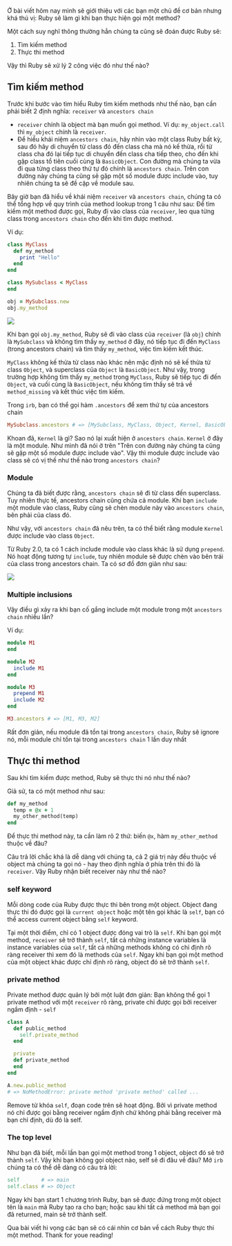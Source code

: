 Ở bài viết hôm nay mình sẽ giới thiệu với các bạn một chủ đề cơ bản nhưng khá thú vị: Ruby sẽ làm gì khi bạn thực hiện gọi một method?

Một cách suy nghĩ thông thường hẳn chúng ta cũng sẽ đoán được Ruby sẽ:
1. Tìm kiếm method
2. Thực thi method

Vậy thì Ruby sẽ xử lý 2 công việc đó như thế nào?

## Tìm kiếm method

Trước khi bước vào tìm hiểu Ruby tìm kiếm methods như thế nào, bạn cần phải biết 2 định nghĩa: `receiver` và `ancestors chain`

* `receiver` chính là object mà bạn muốn gọi method. Ví dụ: `my_object.call` thì `my_object` chính là `receiver`.
* Để hiểu khái niệm `ancestors chain`, hãy nhìn vào một class Ruby bất kỳ, sau đó hãy di chuyển từ class đó đến class cha mà nó kế thừa, rồi từ class cha đó lại tiếp tục di chuyển đến class cha tiếp theo, cho đến khi gặp class tổ tiên cuối cùng là `BasicObject`. Con đường mà chúng ta vừa đi qua từng class theo thứ tự đó chính là `ancestors chain`. Trên con đường này chúng ta cũng sẽ gặp một số module được include vào, tuy nhiên chúng ta sẽ đề cập về module sau.

Bây giờ bạn đã hiểu về khái niệm `receiver` và `ancestors chain`, chúng ta có thể tổng hợp về quy trình của method lookup trong 1 câu như sau: Để tìm kiếm một method được gọi, Ruby đi vào class của `receiver`, leo qua từng class trong `ancestors chain` cho đến khi tìm được method.

Ví dụ:

```ruby
class MyClass
  def my_method
    print "Hello"
  end
end

class MySubclass < MyClass
end

obj = MySubclass.new
obj.my_method
```

![](https://images.viblo.asia/09193ae7-64a8-40eb-9ecd-d6d7dc9d3d44.jpg)

Khi bạn gọi `obj.my_method`, Ruby sẽ đi vào class của `receiver` (là `obj`) chính là `MySubclass` và không tìm thấy `my_method` ở đây, nó tiếp tục đi đến `MyClass` (trong ancestors chain) và tìm thấy `my_method`, việc tìm kiếm kết thúc.

`MyClass` không kế thừa từ class nào khác nên mặc định nó sẽ kế thừa từ class `Object`, và superclass của `Object` là `BasicObject`. Như vậy, trong trường hợp không tìm thấy `my_method` trong `MyClass`, Ruby sẽ tiếp tục đi đến `Object`, và cuối cùng là `BasicObject`, nếu không tìm thấy sẽ trả về `method_missing` và kết thúc việc tìm kiếm.

Trong `irb`, bạn có thể gọi hàm `.ancestors` để xem thứ tự của ancestors chain

```ruby
MySubclass.ancestors # => [MySubclass, MyClass, Object, Kernel, BasicObject]
```

Khoan đã, `Kernel` là gì? Sao nó lại xuất hiện ở `ancestors chain`. `Kernel` ở đây là một module. Như mình đã nói ở trên "Trên con đường này chúng ta cũng sẽ gặp một số module được include vào". Vậy thì module được include vào class sẽ có vị thế như thế nào trong `ancestors chain`?

### Module

Chúng ta đã biết được rằng, `ancestors chain` sẽ đi từ class đến superclass. Tuy nhiên thực tế, ancestors chain cũng chứa cả module. Khi bạn `include` một module vào class, Ruby cũng sẽ chèn module này vào `ancestors chain`, bên phải của class đó.

Như vậy, với `ancestors chain` đã nêu trên, ta có thể biết rằng module `Kernel` được include vào class `Object`.

Từ Ruby 2.0, ta có 1 cách include module vào class khác là sử dụng `prepend`. Nó hoạt động tương tự `include`, tuy nhiên module sẽ được chèn vào bên trái của class trong ancestors chain. Ta có sơ đồ đơn giản như sau:

![](https://images.viblo.asia/eed813a6-e24d-4cdd-b5df-e4e5566fbaff.jpg)

### Multiple inclusions

Vậy điều gì xảy ra khi bạn cố gắng include một module trong một `ancestors chain` nhiều lần?

Ví dụ:

```ruby
module M1
end

module M2
  include M1
end

module M3
  prepend M1
  include M2
end

M3.ancestors # => [M1, M3, M2]
```

Rất đơn giản, nếu module đã tồn tại trong `ancestors chain`, Ruby sẽ ignore nó, mỗi module chỉ tồn tại trong `ancestors chain` 1 lần duy nhất

## Thực thi method

Sau khi tìm kiếm được method, Ruby sẽ thực thi nó như thế nào?

Giả sử, ta có một method như sau:

```ruby
def my_method
  temp = @x + 1
  my_other_method(temp)
end
```

Để thực thi method này, ta cần làm rõ 2 thứ: biến `@x`, hàm `my_other_method` thuộc về đâu?

Câu trả lời chắc khá là dễ dàng với chúng ta, cả 2 giá trị này đều thuộc về object mà chúng ta gọi nó - hay theo định nghĩa ở phía trên thì đó là `receiver`. Vậy Ruby nhận biết receiver này như thế nào?

### self keyword

Mỗi dòng code của Ruby được thực thi bên trong một object. Object đang thực thi đó được gọi là `current object` hoặc một tên gọi khác là `self`, bạn có thể access current object bằng `self` keyword.

Tại một thời điểm, chỉ có 1 object được đóng vai trò là `self`. Khi bạn gọi một method, `receiver` sẽ trở thành `self`, tất cả những instance variables là instance variables của `self`, tất cả những methods không có chỉ định rõ ràng receiver thì xem đó là methods của `self`. Ngay khi bạn gọi một method của một object khác được chỉ định rõ ràng, object đó sẽ trở thành `self`.

### private method

Private method được quản lý bởi một luật đơn giản: Bạn không thể gọi 1 private method với một `receiver` rõ ràng, private chỉ được gọi bởi receiver ngầm định - `self`

```ruby
class A
  def public_method
    self.private_method
  end

  private
  def private_method
  end
end

A.new.public_method
# => NoMethodError: private method 'private method' called ...
```

Remove từ khóa `self`, đoạn code trên sẽ hoạt động. Bởi vì private method nó chỉ được gọi bằng receiver ngầm định chứ không phải bằng receiver mà bạn chỉ định, dù đó là self.

### The top level

Như bạn đã biết, mỗi lần bạn gọi một method trong 1 object, object đó sẽ trở thành `self`. Vậy khi bạn không gọi object nào, self sẽ đi đâu về đâu? Mở `irb` chúng ta có thể dễ dàng có câu trả lời:

```ruby
self       # => main
self.class # => Object
```

Ngay khi bạn start 1 chương trình Ruby, bạn sẽ được đứng trong một object tên là `main` mà Ruby tạo ra cho bạn; hoặc sau khi tất cả method mà bạn gọi đã returned, main sẽ trở thành self.

Qua bài viết hi vọng các bạn sẽ có cái nhìn cơ bản về cách Ruby thực thi một method. Thank for youe reading!